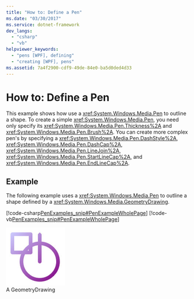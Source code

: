 ```yaml
---
title: "How to: Define a Pen"
ms.date: "03/30/2017"
ms.service: dotnet-framework
dev_langs: 
  - "csharp"
  - "vb"
helpviewer_keywords: 
  - "pens [WPF], defining"
  - "creating [WPF], pens"
ms.assetid: 7a4f2900-cdf9-49de-84e0-ba5d0ded4d33
---
```

# How to: Define a Pen

This example shows how use a <xref:System.Windows.Media.Pen> to outline a shape. To create a simple <xref:System.Windows.Media.Pen>, you need only specify its <xref:System.Windows.Media.Pen.Thickness%2A> and <xref:System.Windows.Media.Pen.Brush%2A>. You can create more complex pen's by specifying a <xref:System.Windows.Media.Pen.DashStyle%2A>, <xref:System.Windows.Media.Pen.DashCap%2A>, <xref:System.Windows.Media.Pen.LineJoin%2A>, <xref:System.Windows.Media.Pen.StartLineCap%2A>, and <xref:System.Windows.Media.Pen.EndLineCap%2A>.  
  
## Example  

The following example uses a <xref:System.Windows.Media.Pen> to outline a shape defined by a <xref:System.Windows.Media.GeometryDrawing>.  
  
[!code-csharp[PenExamples_snip#PenExampleWholePage](~/samples/snippets/csharp/VS_Snippets_Wpf/PenExamples_snip/CSharp/PenExample.cs#penexamplewholepage)]
[!code-vb[PenExamples_snip#PenExampleWholePage](~/samples/snippets/visualbasic/VS_Snippets_Wpf/PenExamples_snip/VisualBasic/PenExample.vb#penexamplewholepage)]  
  
![Outlines produces by a Pen](./media/graphicsmm-simple-pen.jpg "graphicsmm_simple_pen")  
A GeometryDrawing

